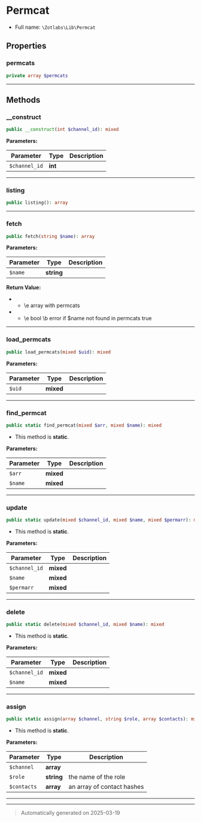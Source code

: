 
# Permcat





* Full name: `\Zotlabs\Lib\Permcat`



## Properties


### permcats



```php
private array $permcats
```






***

## Methods


### __construct



```php
public __construct(int $channel_id): mixed
```








**Parameters:**

| Parameter | Type | Description |
|-----------|------|-------------|
| `$channel_id` | **int** |  |





***

### listing



```php
public listing(): array
```












***

### fetch



```php
public fetch(string $name): array
```








**Parameters:**

| Parameter | Type | Description |
|-----------|------|-------------|
| `$name` | **string** |  |


**Return Value:**


*  * \e array with permcats
*  * \e bool \b error if $name not found in permcats true




***

### load_permcats



```php
public load_permcats(mixed $uid): mixed
```








**Parameters:**

| Parameter | Type | Description |
|-----------|------|-------------|
| `$uid` | **mixed** |  |





***

### find_permcat



```php
public static find_permcat(mixed $arr, mixed $name): mixed
```



* This method is **static**.




**Parameters:**

| Parameter | Type | Description |
|-----------|------|-------------|
| `$arr` | **mixed** |  |
| `$name` | **mixed** |  |





***

### update



```php
public static update(mixed $channel_id, mixed $name, mixed $permarr): mixed
```



* This method is **static**.




**Parameters:**

| Parameter | Type | Description |
|-----------|------|-------------|
| `$channel_id` | **mixed** |  |
| `$name` | **mixed** |  |
| `$permarr` | **mixed** |  |





***

### delete



```php
public static delete(mixed $channel_id, mixed $name): mixed
```



* This method is **static**.




**Parameters:**

| Parameter | Type | Description |
|-----------|------|-------------|
| `$channel_id` | **mixed** |  |
| `$name` | **mixed** |  |





***

### assign



```php
public static assign(array $channel, string $role, array $contacts): mixed
```



* This method is **static**.




**Parameters:**

| Parameter | Type | Description |
|-----------|------|-------------|
| `$channel` | **array** |  |
| `$role` | **string** | the name of the role |
| `$contacts` | **array** | an array of contact hashes |





***


***
> Automatically generated on 2025-03-19
